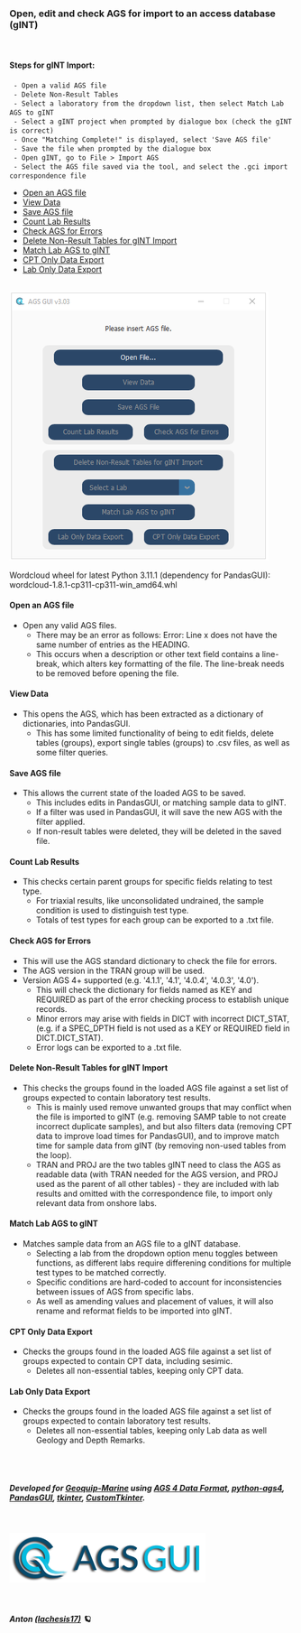 ### **Open, edit and check AGS for import to an access database (gINT)**
<br>

#### Steps for gINT Import:
     - Open a valid AGS file
     - Delete Non-Result Tables
     - Select a laboratory from the dropdown list, then select Match Lab AGS to gINT
     - Select a gINT project when prompted by dialogue box (check the gINT is correct)
     - Once "Matching Complete!" is displayed, select 'Save AGS file'
     - Save the file when prompted by the dialogue box
     - Open gINT, go to File > Import AGS
     - Select the AGS file saved via the tool, and select the .gci import correspondence file

- [Open an AGS file](#open-an-ags-file)
- [View Data](#view-data)
- [Save AGS file](#save-ags-file)
- [Count Lab Results](#count-lab-results)
- [Check AGS for Errors](#check-ags-for-errors)
- [Delete Non-Result Tables for gINT Import](#delete-non-result-tables-for-gint-import)
- [Match Lab AGS to gINT](#match-lab-ags-to-gint)
- [CPT Only Data Export](#cpt-only-data-export)
- [Lab Only Data Export](#lab-only-data-export)
<br>

<img src="common/images/AGS-GUI.png" data-canonical-src="common/images/AGS-GUI.png"/>

Wordcloud wheel for latest Python 3.11.1 (dependency for PandasGUI): wordcloud-1.8.1-cp311-cp311-win_amd64.whl

#### Open an AGS file
  - Open any valid AGS files.
    - There may be an error as follows: Error: Line x does not have the same number of entries as the HEADING.
    - This occurs when a description or other text field contains a line-break, which alters key formatting of the file. The line-break needs to be removed before opening the file.

#### View Data
  - This opens the AGS, which has been extracted as a dictionary of dictionaries, into PandasGUI.
    - This has some limited functionality of being to edit fields, delete tables (groups), export single tables (groups) to .csv files, as well as some filter queries.

#### Save AGS file
  - This allows the current state of the loaded AGS to be saved.
    - This includes edits in PandasGUI, or matching sample data to gINT.
    - If a filter was used in PandasGUI, it will save the new AGS with the filter applied.
    - If non-result tables were deleted, they will be deleted in the saved file.

#### Count Lab Results
  - This checks certain parent groups for specific fields relating to test type.
    - For triaxial results, like unconsolidated undrained, the sample condition is used to distinguish test type.
    - Totals of test types for each group can be exported to a .txt file.

#### Check AGS for Errors
  - This will use the AGS standard dictionary to check the file for errors.
  - The AGS version in the TRAN group will be used.
  - Version AGS 4+ supported (e.g. '4.1.1', '4.1', '4.0.4', '4.0.3', '4.0').
    - This will check the dictionary for fields named as KEY and REQUIRED as part of the error checking process to establish unique records.
    - Minor errors may arise with fields in DICT with incorrect DICT_STAT, (e.g. if a SPEC_DPTH field is not used as a KEY or REQUIRED field in DICT.DICT_STAT).
    - Error logs can be exported to a .txt file.

#### Delete Non-Result Tables for gINT Import
  - This checks the groups found in the loaded AGS file against a set list of groups expected to contain laboratory test results.
    - This is mainly used remove unwanted groups that may conflict when the file is imported to gINT (e.g. removing SAMP table to not create incorrect duplicate samples), and but also filters data (removing CPT data to improve load times for PandasGUI), and to improve match time for sample data from gINT (by removing non-used tables from the loop).
    - TRAN and PROJ are the two tables gINT need to class the AGS as readable data (with TRAN needed for the AGS version, and PROJ used as the parent of all other tables) - they are included with lab results and omitted with the correspondence file, to import only relevant data from onshore labs. 

#### Match Lab AGS to gINT
   - Matches sample data from an AGS file to a gINT database.
     - Selecting a lab from the dropdown option menu toggles between functions, as different labs require differening conditions for multiple test types to be matched correctly. 
     - Specific conditions are hard-coded to account for inconsistencies between issues of AGS from specific labs.
     - As well as amending values and placement of values, it will also rename and reformat fields to be imported into gINT.
    
#### CPT Only Data Export
  - Checks the groups found in the loaded AGS file against a set list of groups expected to contain CPT data, including sesimic.
    - Deletes all non-essential tables, keeping only CPT data.
    
#### Lab Only Data Export
  - Checks the groups found in the loaded AGS file against a set list of groups expected to contain laboratory test results.
    - Deletes all non-essential tables, keeping only Lab data as well Geology and Depth Remarks.

<br><br>


##### Developed for [Geoquip-Marine](https://www.geoquip-marine.com/) using [AGS 4 Data Format](https://www.ags.org.uk/data-format/), [python-ags4](https://pypi.org/project/python-ags4/), [PandasGUI](https://pypi.org/project/pandasgui/), [tkinter](https://docs.python.org/3/library/tkinter.html), [CustomTkinter](https://github.com/TomSchimansky/CustomTkinter).
<br>

   <a href="https://www.geoquip-marine.com/"><img src="common/images/GQ_AGS2.PNG" data-canonical-src="common/images/geobig.png"/></a>
   
<br>

##### Anton [(lachesis17)](https://github.com/lachesis17) 🪐
